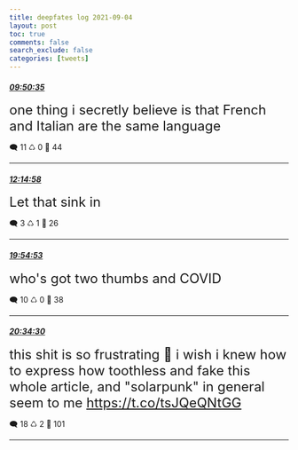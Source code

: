 ```yaml
---
title: deepfates log 2021-09-04
layout: post
toc: true
comments: false
search_exclude: false
categories: [tweets]
---
```



#### <a href = "https://twitter.com/deepfates/status/1434182111230107653">*09:50:35*</a>

<font size="5">one thing i secretly believe is that French and Italian are the same language</font>



🗨️ 11 ♺ 0 🤍  44   

---
    
#### <a href = "https://twitter.com/deepfates/status/1434218445579579393">*12:14:58*</a>

<font size="5">Let that sink in</font>



🗨️ 3 ♺ 1 🤍  26   

---
    
#### <a href = "https://twitter.com/deepfates/status/1434334186412851203">*19:54:53*</a>

<font size="5">who's got two thumbs and COVID</font>



🗨️ 10 ♺ 0 🤍  38   

---
    
#### <a href = "https://twitter.com/deepfates/status/1434344154906066948">*20:34:30*</a>

<font size="5">this shit is so frustrating 🤬 i wish i knew how to express how toothless and fake this whole article, and "solarpunk" in general seem to me   https://t.co/tsJQeQNtGG</font>



🗨️ 18 ♺ 2 🤍  101   

---
    
            
